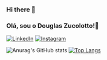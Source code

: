 ### Hi there 👋

### Olá, sou o Douglas Zucolotto!👋

[![LinkedIn](https://img.shields.io/badge/LinkedIn-0077B5?style=for-the-badge&logo=linkedin&logoColor=white)](https://www.linkedin.com/in/douglaszucolotto)
[![Instagram](https://img.shields.io/badge/Instagram-E4405F?style=for-the-badge&logo=instagram&logoColor=white)](https://www.instagram.com/douglaszucolotto_)

![Anurag's GitHub stats](https://github-readme-stats.vercel.app/api?username=DouglasZucolotto&show_icons=true&theme=dark) 
[![Top Langs](https://github-readme-stats.vercel.app/api/top-langs/?username=anuraghazra&layout=donut)](https://github.com/anuraghazra/github-readme-stats)
